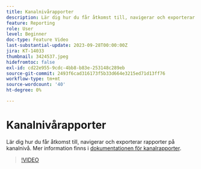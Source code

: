 ```yaml
---
title: Kanalnivårapporter
description: Lär dig hur du får åtkomst till, navigerar och exporterar rapporter på kanalnivå.
feature: Reporting
role: User
level: Beginner
doc-type: Feature Video
last-substantial-update: 2023-09-28T00:00:00Z
jira: KT-14033
thumbnail: 3424537.jpeg
hidefromtoc: false
exl-id: cd22e955-9cdc-4bb8-b83e-253148c289eb
source-git-commit: 2493f6cad316173f5b33d664e3215ed71d13ff76
workflow-type: tm+mt
source-wordcount: '40'
ht-degree: 0%

---
```


# Kanalnivårapporter

Lär dig hur du får åtkomst till, navigerar och exporterar rapporter på kanalnivå. Mer information finns i [dokumentationen för kanalrapporter](https://experienceleague.adobe.com/docs/journey-optimizer/using/reporting/channel-report/channel-report.html?lang=sv-SE).

>[!VIDEO](https://video.tv.adobe.com/v/3448043/?learn=on&captions=swe)

